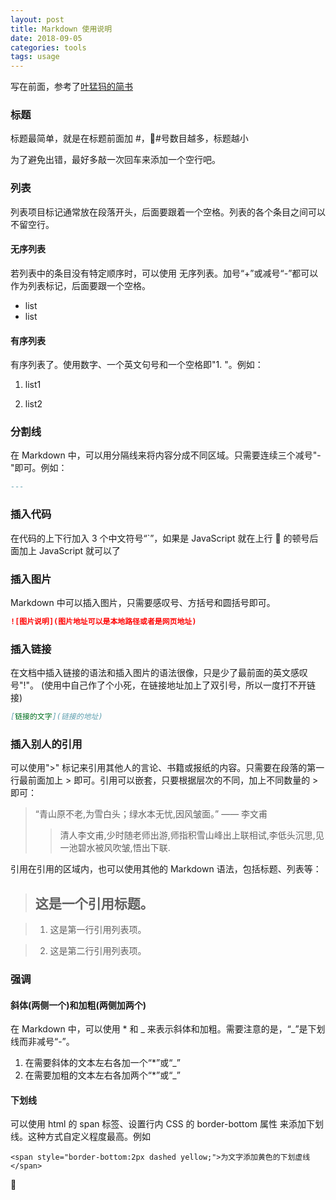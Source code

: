 ```yaml
---
layout: post
title: Markdown 使用说明
date: 2018-09-05
categories: tools
tags: usage
---
```


写在前面，参考了[叶猛犸的简书](https://www.jianshu.com/p/38fe4911b4a0)

### 标题

标题最简单，就是在标题前面加 #，#号数目越多，标题越小

为了避免出错，最好多敲一次回车来添加一个空行吧。

### 列表

列表项目标记通常放在段落开头，后面要跟着一个空格。列表的各个条目之间可以不留空行。

#### 无序列表

若列表中的条目没有特定顺序时，可以使用 无序列表。加号“+”或减号“-”都可以作为列表标记，后面要跟一个空格。

- list
- list

#### 有序列表

有序列表了。使用数字、一个英文句号和一个空格即"1. "。例如：

1. list1

2. list2

### 分割线

在 Markdown 中，可以用分隔线来将内容分成不同区域。只需要连续三个减号"-"即可。例如：

```Markdown
---
```

### 插入代码

在代码的上下行加入 3 个中文符号“`”，如果是 JavaScript 就在上行  的顿号后面加上 JavaScript 就可以了

### 插入图片

Markdown 中可以插入图片，只需要感叹号、方括号和圆括号即可。

```Markdown
![图片说明](图片地址可以是本地路径或者是网页地址)
```

### 插入链接

在文档中插入链接的语法和插入图片的语法很像，只是少了最前面的英文感叹号"!"。
(使用中自己作了个小死，在链接地址加上了双引号，所以一度打不开链接)

```Markdown
[链接的文字](链接的地址)
```

### 插入别人的引用

可以使用">" 标记来引用其他人的言论、书籍或报纸的内容。只需要在段落的第一行最前面加上 > 即可。引用可以嵌套，只要根据层次的不同，加上不同数量的 > 即可：

> “青山原不老,为雪白头；绿水本无忧,因风皱面。” —— 李文甫
>
> > 清人李文甫,少时随老师出游,师指积雪山峰出上联相试,李低头沉思,见一池碧水被风吹皱,悟出下联.

引用在引用的区域内，也可以使用其他的 Markdown 语法，包括标题、列表等：

> ## 这是一个引用标题。

> 1. 这是第一行引用列表项。

> 2. 这是第二行引用列表项。

### 强调

#### 斜体(两侧一个)和加粗(两侧加两个)

在 Markdown 中，可以使用 \* 和 _ 来表示斜体和加粗。需要注意的是，“_”是下划线而非减号“-”。

1. 在需要斜体的文本左右各加一个“\*”或“\_”
2. 在需要加粗的文本左右各加两个“\*”或“\_”

#### 下划线

可以使用 html 的 span 标签、设置行内 CSS 的 border-bottom 属性 来添加下划线。这种方式自定义程度最高。例如

```JS
<span style="border-bottom:2px dashed yellow;">为文字添加黄色的下划虚线</span>
```


